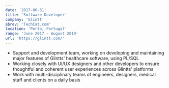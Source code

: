 ```yaml
---
date: '2017-06-31'
title: 'Software Developer'
company: 'Glintt'
abrev: 'TechCat.com'
location: 'Porto, Portugal'
range: 'June 2017 - August 2019'
url: 'https://glintt.com/'
---
```


- Support and development team, working on developing and maintaining major features of Glintts' healthcare software, using PL/SQL
- Working closely with UI/UX designers and other developers to ensure thoughtful and coherent user experiences across Glintts' platforms
- Work with multi-disciplinary teams of engineers, designers, medical staff and clients on a daily basis

